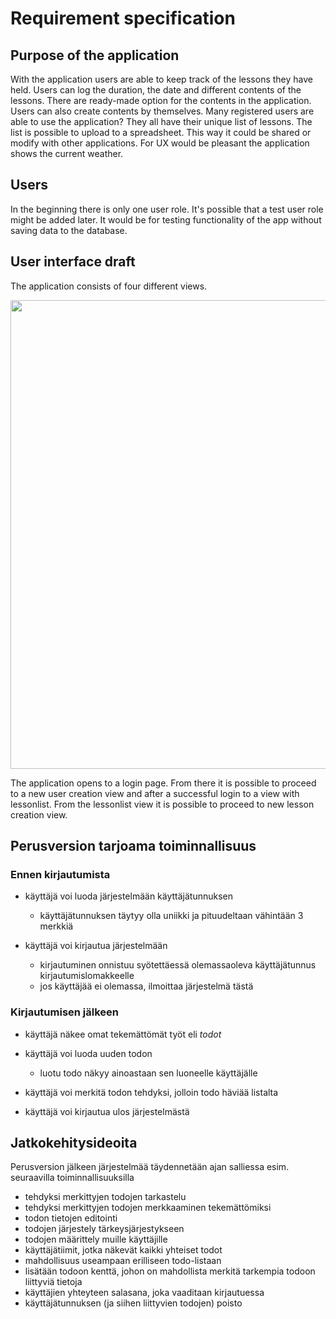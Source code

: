 # Requirement specification

## Purpose of the application

With the application users are able to keep track of the lessons they have held.
Users can log the duration, the date and different contents of the lessons.
There are ready-made option for the contents in the application. Users can also create contents by themselves.
Many registered users are able to use the application? They all have their unique list of lessons.
The list is possible to upload to a spreadsheet. This way it could be shared or modify with other applications.
For UX would be pleasant the application shows the current weather.

## Users

In the beginning there is only one user role. It's possible that a test user role might be added later. It would 
be for testing functionality of the app without saving data to the database.


## User interface draft

The application consists of four different views.

<img src="https://raw.githubusercontent.com/ollipo/projectLessonApp/master/Documentation/user_interface_draft.png" width="750">

The application opens to a login page. From there it is possible to proceed to a new user creation view and after a successful 
login to a view with lessonlist. From the lessonlist view it is possible to proceed to new lesson creation view.

## Perusversion tarjoama toiminnallisuus

### Ennen kirjautumista

- käyttäjä voi luoda järjestelmään käyttäjätunnuksen
  - käyttäjätunnuksen täytyy olla uniikki ja pituudeltaan vähintään 3 merkkiä

- käyttäjä voi kirjautua järjestelmään
  - kirjautuminen onnistuu syötettäessä olemassaoleva käyttäjätunnus kirjautumislomakkeelle
  - jos käyttäjää ei olemassa, ilmoittaa järjestelmä tästä

### Kirjautumisen jälkeen

- käyttäjä näkee omat tekemättömät työt eli _todot_

- käyttäjä voi luoda uuden todon
  - luotu todo näkyy ainoastaan sen luoneelle käyttäjälle

- käyttäjä voi merkitä todon tehdyksi, jolloin todo häviää listalta

- käyttäjä voi kirjautua ulos järjestelmästä

## Jatkokehitysideoita

Perusversion jälkeen järjestelmää täydennetään ajan salliessa esim. seuraavilla toiminnallisuuksilla

- tehdyksi merkittyjen todojen tarkastelu
- tehdyksi merkittyjen todojen merkkaaminen tekemättömiksi
- todon tietojen editointi
- todojen järjestely tärkeysjärjestykseen
- todojen määrittely muille käyttäjille
- käyttäjätiimit, jotka näkevät kaikki yhteiset todot
- mahdollisuus useampaan erilliseen todo-listaan
- lisätään todoon kenttä, johon on mahdollista merkitä tarkempia todoon liittyviä tietoja
- käyttäjien yhteyteen salasana, joka vaaditaan kirjautuessa
- käyttäjätunnuksen (ja siihen liittyvien todojen) poisto